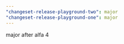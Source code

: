 ```yaml
---
"changeset-release-playground-two": major
"changeset-release-playground-one": major
---
```


major after alfa 4
